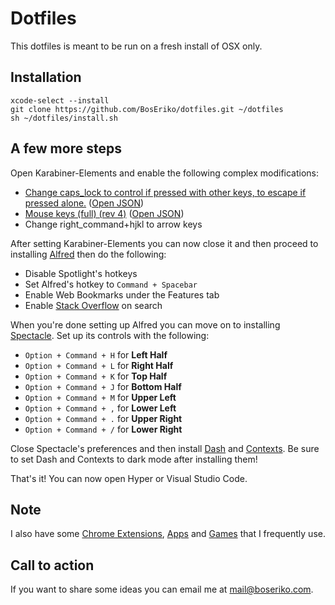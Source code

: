 # Dotfiles
This dotfiles is meant to be run on a fresh install of OSX only.

## Installation
    xcode-select --install
    git clone https://github.com/BosEriko/dotfiles.git ~/dotfiles
    sh ~/dotfiles/install.sh

## A few more steps
Open Karabiner-Elements and enable the following complex modifications:
- [Change caps_lock to control if pressed with other keys, to escape if pressed alone.](https://pqrs.org/osx/karabiner/complex_modifications/#caps_lock) ([Open JSON](https://pqrs.org/osx/karabiner/complex_modifications/json/caps_lock.json))
- [Mouse keys (full) (rev 4)](https://pqrs.org/osx/karabiner/complex_modifications/#mouse_keys_full) ([Open JSON](https://pqrs.org/osx/karabiner/complex_modifications/json/mouse_keys_full.json))
- Change right_command+hjkl to arrow keys

After setting Karabiner-Elements you can now close it and then proceed to installing [Alfred](https://www.alfredapp.com/) then do the following:
- Disable Spotlight's hotkeys
- Set Alfred's hotkey to `Command + Spacebar`
- Enable Web Bookmarks under the Features tab
- Enable [Stack Overflow](alfred://customsearch/Search%20Stack%20Overflow%20for%20%27%7Bquery%7D%27/code/utf8/nospace/https%3A%2F%2Fstackoverflow.com%2Fsearch%3Fq%3D%7Bquery%7D) on search

When you're done setting up Alfred you can move on to installing [Spectacle](https://www.spectacleapp.com/). Set up its controls with the following:
- `Option + Command + H` for **Left Half**
- `Option + Command + L` for **Right Half**
- `Option + Command + K` for **Top Half**
- `Option + Command + J` for **Bottom Half**
- `Option + Command + M` for **Upper Left**
- `Option + Command + ,` for **Lower Left**
- `Option + Command + .` for **Upper Right**
- `Option + Command + /` for **Lower Right**

Close Spectacle's preferences and then install [Dash](https://kapeli.com/dash) and [Contexts](https://contexts.co/). Be sure to set Dash and Contexts to dark mode after installing them!

That's it! You can now open Hyper or Visual Studio Code.

## Note
I also have some [Chrome Extensions](markdown/chrome-extensions.md), [Apps](markdown/apps.md) and [Games](markdown/games.md) that I frequently use.

## Call to action
If you want to share some ideas you can email me at mail@boseriko.com.
